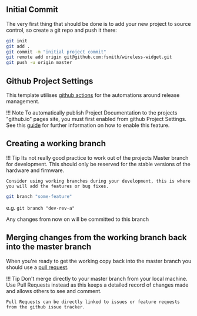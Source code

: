 
## Initial Commit

The very first thing that should be done is to add your new project to source control, so create a git repo and push it there:

``` bash
git init
git add .
git commit -m "initial project commit"
git remote add origin git@github.com:fsmith/wireless-widget.git
git push -u origin master
```

## Github Project Settings

This template utilises [github actions](https://docs.github.com/en/actions) for the automations around release management.

!!! Note 
    To automatically publish Project Documentation to the projects "github.io" pages site, you must first enabled from github Project 
    Settings.  See this [guide](https://guides.github.com/features/pages/) for further information on how to enable this feature.

## Creating a working branch

!!! Tip
    Its not really good practice to work out of the projects Master branch for development.  This should only be reserved 
    for the stable versions of the hardware and firmware.

    Consider using working branches during your development, this is where you will add the features or bug fixes.

``` bash
git branch "some-feature"
```

e.g. `git branch "dev-rev-a"`

Any changes from now on will be committed to this branch

## Merging changes from the working branch back into the master branch

When you're ready to get the working copy back into the master branch you should use a [pull request](https://docs.github.com/en/github/collaborating-with-issues-and-pull-requests/proposing-changes-to-your-work-with-pull-requests).

!!! Tip
    Don't merge directly to your master branch from your local machine.  Use Pull Requests instead
    as this keeps a detailed record of changes made and allows others to see and comment.

    Pull Requests can be directly linked to issues or feature requests from the github issue tracker.